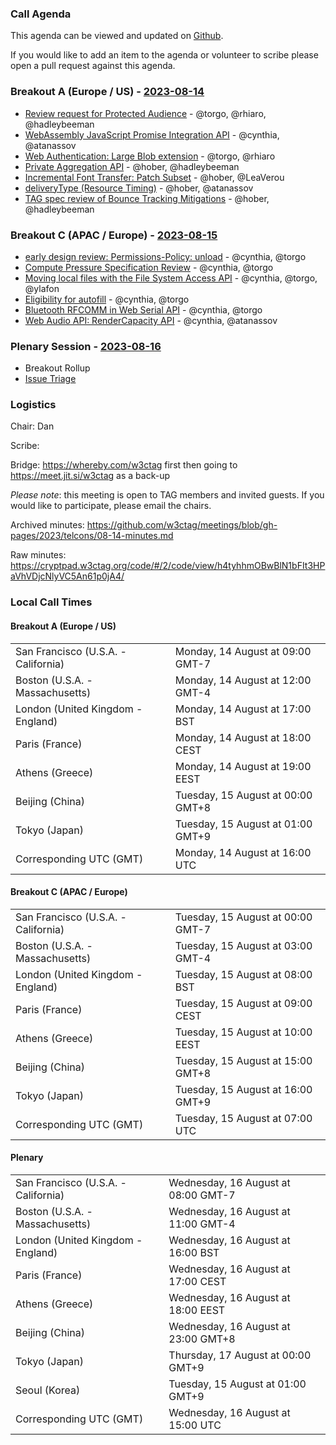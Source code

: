 ### Call Agenda

This agenda can be viewed and updated on [Github](https://github.com/w3ctag/meetings/blob/gh-pages/2023/telcons/08-14-agenda.md).

If you would like to add an item to the agenda or volunteer to scribe please open a pull request against this agenda.

### Breakout A (Europe / US) - [2023-08-14](https://www.timeanddate.com/worldclock/converter.html?iso=20230814T160000&p1=224&p2=43&p3=136&p4=195&p5=26&p6=33&p7=248&p8=235)

* [Review request for Protected Audience](https://github.com/w3ctag/design-reviews/issues/723) - @torgo, @rhiaro, @hadleybeeman
* [WebAssembly JavaScript Promise Integration API](https://github.com/w3ctag/design-reviews/issues/809) - @cynthia, @atanassov
* [Web Authentication: Large Blob extension](https://github.com/w3ctag/design-reviews/issues/820) - @torgo, @rhiaro
* [Private Aggregation API](https://github.com/w3ctag/design-reviews/issues/846) - @hober, @hadleybeeman
* [Incremental Font Transfer: Patch Subset](https://github.com/w3ctag/design-reviews/issues/849) - @hober, @LeaVerou
* [deliveryType (Resource Timing)](https://github.com/w3ctag/design-reviews/issues/858) - @hober, @atanassov
* [TAG spec review of Bounce Tracking Mitigations](https://github.com/w3ctag/design-reviews/issues/862) - @hober, @hadleybeeman

### Breakout C (APAC / Europe) - [2023-08-15](https://www.timeanddate.com/worldclock/converter.html?iso=20230815T070000&p1=224&p2=43&p3=136&p4=195&p5=26&p6=33&p7=248&p8=235)

* [early design review: Permissions-Policy: unload](https://github.com/w3ctag/design-reviews/issues/738) - @cynthia, @torgo
* [Compute Pressure Specification Review](https://github.com/w3ctag/design-reviews/issues/795) - @cynthia, @torgo
* [Moving local files with the File System Access API](https://github.com/w3ctag/design-reviews/issues/805) - @cynthia, @torgo, @ylafon
* [Eligibility for autofill](https://github.com/w3ctag/design-reviews/issues/831) - @cynthia, @torgo
* [Bluetooth RFCOMM in Web Serial API](https://github.com/w3ctag/design-reviews/issues/854) - @cynthia, @torgo
* [Web Audio API: RenderCapacity API](https://github.com/w3ctag/design-reviews/issues/843) - @cynthia, @atanassov

### Plenary Session - [2023-08-16](https://www.timeanddate.com/worldclock/converter.html?iso=20230816T150000&p1=224&p2=43&p3=136&p4=195&p5=26&p6=33&p7=248&p8=235)

* Breakout Rollup
* [Issue Triage](https://github.com/w3ctag/design-reviews/issues?q=is%3Aissue+is%3Aopen+label%3A%22Progress%3A+untriaged%22)

### Logistics

Chair: Dan

Scribe:

Bridge: https://whereby.com/w3ctag first then going to https://meet.jit.si/w3ctag as a back-up

*Please note*: this meeting is open to TAG members and invited guests. If you would like to participate, please email the chairs.

Archived minutes: https://github.com/w3ctag/meetings/blob/gh-pages/2023/telcons/08-14-minutes.md

Raw minutes: https://cryptpad.w3ctag.org/code/#/2/code/view/h4tyhhmOBwBlN1bFIt3HPaVhVDjcNlyVC5An61p0jA4/


### Local Call Times

#### Breakout A (Europe / US)

<table>
<tr><td> San Francisco (U.S.A. - California) <td> Monday, 14 August at 09:00 GMT-7</td></tr>
<tr><td> Boston (U.S.A. - Massachusetts) <td> Monday, 14 August at 12:00 GMT-4</td></tr>
<tr><td> London (United Kingdom - England) <td> Monday, 14 August at 17:00 BST</td></tr>
<tr><td> Paris (France) <td> Monday, 14 August at 18:00 CEST</td></tr>
<tr><td> Athens (Greece) <td> Monday, 14 August at 19:00 EEST</td></tr>
<tr><td> Beijing (China) <td> Tuesday, 15 August at 00:00 GMT+8</td></tr>
<tr><td> Tokyo (Japan) <td> Tuesday, 15 August at 01:00 GMT+9</td></tr>
<tr><td> Corresponding UTC (GMT) <td> Monday, 14 August at 16:00 UTC</td></tr>
</table>

#### Breakout C (APAC / Europe)

<table>
<tr><td> San Francisco (U.S.A. - California) <td> Tuesday, 15 August at 00:00 GMT-7</td></tr>
<tr><td> Boston (U.S.A. - Massachusetts) <td> Tuesday, 15 August at 03:00 GMT-4</td></tr>
<tr><td> London (United Kingdom - England) <td> Tuesday, 15 August at 08:00 BST</td></tr>
<tr><td> Paris (France) <td> Tuesday, 15 August at 09:00 CEST</td></tr>
<tr><td> Athens (Greece) <td> Tuesday, 15 August at 10:00 EEST</td></tr>
<tr><td> Beijing (China) <td> Tuesday, 15 August at 15:00 GMT+8</td></tr>
<tr><td> Tokyo (Japan) <td> Tuesday, 15 August at 16:00 GMT+9</td></tr>
<tr><td> Corresponding UTC (GMT) <td> Tuesday, 15 August at 07:00 UTC</td></tr>
</table>

#### Plenary

<table>
<tr><td> San Francisco (U.S.A. - California) <td> Wednesday, 16 August at 08:00 GMT-7</td></tr>
<tr><td> Boston (U.S.A. - Massachusetts) <td> Wednesday, 16 August at 11:00 GMT-4</td></tr>
<tr><td> London (United Kingdom - England) <td> Wednesday, 16 August at 16:00 BST</td></tr>
<tr><td> Paris (France) <td> Wednesday, 16 August at 17:00 CEST</td></tr>
<tr><td> Athens (Greece) <td> Wednesday, 16 August at 18:00 EEST</td></tr>
<tr><td> Beijing (China) <td> Wednesday, 16 August at 23:00 GMT+8</td></tr>
<tr><td> Tokyo (Japan) <td> Thursday, 17 August at 00:00 GMT+9</td></tr>
<tr><td> Seoul (Korea) <td> Tuesday, 15 August at 01:00 GMT+9</td></tr>
<tr><td> Corresponding UTC (GMT) <td> Wednesday, 16 August at 15:00 UTC</td></tr>
</table>
